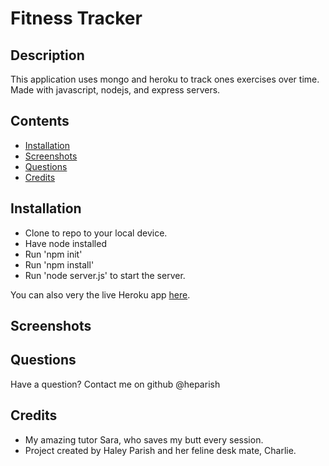 # Fitness Tracker

## Description 

This application uses mongo and heroku to track ones exercises over time. Made with javascript, nodejs, and express servers.

## Contents
* [Installation](#Installation)
* [Screenshots](#Screenshots)
* [Questions](#Questions)
* [Credits](#Credits)

## Installation

* Clone to repo to your local device.
* Have node installed
* Run 'npm init'
* Run 'npm install' 
* Run 'node server.js' to start the server.

You can also very the live Heroku app [here](#https://fitness-tracker-hep.herokuapp.com/).

## Screenshots



## Questions

Have a question? Contact me on github @heparish 

## Credits

* My amazing tutor Sara, who saves my butt every session. 
* Project created by Haley Parish and her feline desk mate, Charlie.
